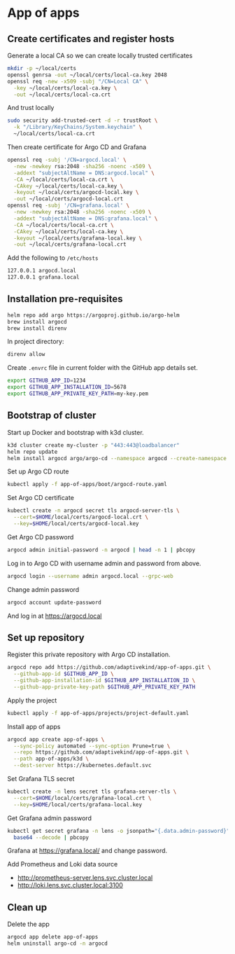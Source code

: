 # App of apps

## Create certificates and register hosts

Generate a local CA so we can create locally trusted certificates

```sh
mkdir -p ~/local/certs
openssl genrsa -out ~/local/certs/local-ca.key 2048
openssl req -new -x509 -subj "/CN=Local CA" \
  -key ~/local/certs/local-ca.key \
  -out ~/local/certs/local-ca.crt
```

And trust locally

```sh
sudo security add-trusted-cert -d -r trustRoot \
  -k "/Library/KeyChains/System.keychain" \
  ~/local/certs/local-ca.crt
```

Then create certificate for Argo CD and Grafana

```sh
openssl req -subj '/CN=argocd.local' \
  -new -newkey rsa:2048 -sha256 -noenc -x509 \
  -addext "subjectAltName = DNS:argocd.local" \
  -CA ~/local/certs/local-ca.crt \
  -CAkey ~/local/certs/local-ca.key \
  -keyout ~/local/certs/argocd-local.key \
  -out ~/local/certs/argocd-local.crt
openssl req -subj '/CN=grafana.local' \
  -new -newkey rsa:2048 -sha256 -noenc -x509 \
  -addext "subjectAltName = DNS:grafana.local" \
  -CA ~/local/certs/local-ca.crt \
  -CAkey ~/local/certs/local-ca.key \
  -keyout ~/local/certs/grafana-local.key \
  -out ~/local/certs/grafana-local.crt
```

Add the following to `/etc/hosts`

```sh
127.0.0.1 argocd.local
127.0.0.1 grafana.local
```

## Installation pre-requisites

```sh
helm repo add argo https://argoproj.github.io/argo-helm
brew install argocd
brew install direnv
```

In project directory:

```sh
direnv allow
```

Create `.envrc` file in current folder with the GitHub app details set.

```sh
export GITHUB_APP_ID=1234
export GITHUB_APP_INSTALLATION_ID=5678
export GITHUB_APP_PRIVATE_KEY_PATH=my-key.pem
```

## Bootstrap of cluster

Start up Docker and bootstrap with k3d cluster.

```sh
k3d cluster create my-cluster -p "443:443@loadbalancer"
helm repo update
helm install argocd argo/argo-cd --namespace argocd --create-namespace
```

Set up Argo CD route

```sh
kubectl apply -f app-of-apps/boot/argocd-route.yaml
```

Set Argo CD certificate

```sh
kubectl create -n argocd secret tls argocd-server-tls \
  --cert=$HOME/local/certs/argocd-local.crt \
  --key=$HOME/local/certs/argocd-local.key
```

Get Argo CD password

```sh
argocd admin initial-password -n argocd | head -n 1 | pbcopy
```

Log in to Argo CD with username admin and password from above.

```sh
argocd login --username admin argocd.local --grpc-web
```

Change admin password

```sh
argocd account update-password
```

And log in at <https://argocd.local>

## Set up repository

Register this private repository with Argo CD installation.

```sh
argocd repo add https://github.com/adaptivekind/app-of-apps.git \
  --github-app-id $GITHUB_APP_ID \
  --github-app-installation-id $GITHUB_APP_INSTALLATION_ID \
  --github-app-private-key-path $GITHUB_APP_PRIVATE_KEY_PATH
```

Apply the project

```sh
kubectl apply -f app-of-apps/projects/project-default.yaml
```

Install app of apps

```sh
argocd app create app-of-apps \
  --sync-policy automated --sync-option Prune=true \
  --repo https://github.com/adaptivekind/app-of-apps.git \
  --path app-of-apps/k3d \
  --dest-server https://kubernetes.default.svc
```

Set Grafana TLS secret

```sh
kubectl create -n lens secret tls grafana-server-tls \
  --cert=$HOME/local/certs/grafana-local.crt \
  --key=$HOME/local/certs/grafana-local.key
```

Get Grafana admin password

```sh
kubectl get secret grafana -n lens -o jsonpath="{.data.admin-password}" |
  base64 --decode | pbcopy
```

Grafana at <https://grafana.local/> and change password.

Add Prometheus and Loki data source

- <http://prometheus-server.lens.svc.cluster.local>
- <http://loki.lens.svc.cluster.local:3100>

## Clean up

Delete the app

```sh
argocd app delete app-of-apps
helm uninstall argo-cd -n argocd
```
